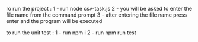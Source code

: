 ro run the project :
 1 - run node csv-task.js
 2 - you will be asked to enter the file name from the command prompt
 3 - after entering the file name press enter and the program will be executed

 
to run the unit test : 
 1 - run npm i
 2 - run npm run test
